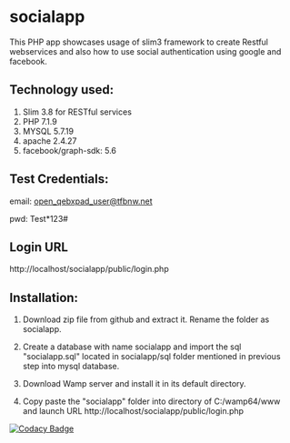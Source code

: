 # socialapp
This PHP app showcases usage of slim3 framework to create Restful webservices and also how to use social authentication using google and facebook.

Technology used:
---------------------
1) Slim 3.8 for RESTful services
2) PHP 7.1.9
3) MYSQL 5.7.19
4) apache 2.4.27
5) facebook/graph-sdk: 5.6

Test Credentials:
----------
email:
open_qebxpad_user@tfbnw.net

pwd:
Test*123#


Login URL
-----------
http://localhost/socialapp/public/login.php

Installation:
----------------
1) Download zip file from github and extract it. Rename the folder as socialapp.

2) Create a database with name socialapp and import the sql "socialapp.sql" located in socialapp/sql folder mentioned in previous step into mysql database.

3) Download Wamp server and install it in its default directory.

4) Copy paste the "socialapp" folder into directory of C:/wamp64/www and launch URL http://localhost/socialapp/public/login.php


[![Codacy Badge](https://api.codacy.com/project/badge/Grade/f682fcd9e4a545ebb9716cd31e0908e3)](https://www.codacy.com/app/raghu.amilineni/socialapp?utm_source=github.com&amp;utm_medium=referral&amp;utm_content=amilineniraghu/socialapp&amp;utm_campaign=Badge_Grade)